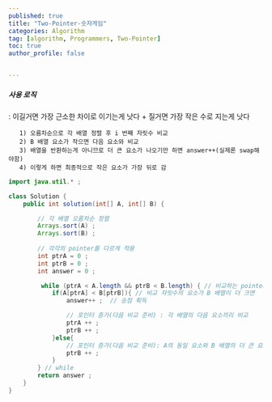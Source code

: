 ```yaml
---
published: true
title: "Two-Pointer-숫자게임" 
categories: Algorithm 
tag: [algorithm, Programmers, Two-Pointer] 
toc: true
author_profile: false 


---
```


##### 사용 로직 

  : 이길거면 가장 근소한 차이로 이기는게 낫다 + 질거면 가장 작은 수로 지는게 낫다

       1) 오름차순으로 각 배열 정렬 후 i 번째 자릿수 비교 
       2) B 배열 요소가 작으면 다음 요소와 비교 
       3) 배열을 반환하는게 아니므로 더 큰 요소가 나오기만 하면 answer++(실제론 swap해야함)
       4) 이렇게 하면 최종적으로 작은 요소가 가장 뒤로 감 



```java
import java.util.* ; 

class Solution {
    public int solution(int[] A, int[] B) {

        // 각 배열 오름차순 정렬
        Arrays.sort(A) ; 
        Arrays.sort(B) ; 
              
        // 각각의 pointer를 다르게 적용 
        int ptrA = 0 ; 
        int ptrB = 0 ; 
        int answer = 0 ;  

         while (ptrA < A.length && ptrB < B.length) { // 비교하는 pointer가 배열 밖으로 나가지 않을때  
            if(A[ptrA] < B[ptrB]){ // 비교 자릿수의 요소가 B 배열이 더 크면
                answer++ ;  // 승점 획득 

                // 포인터 증가(다음 비교 준비) : 각 배열의 다음 요소끼리 비교 
                ptrA ++ ; 
                ptrB ++ ; 
            }else{
                // 포인터 증가(다음 비교 준비): A의 동일 요소와 B 배열의 더 큰 요소와 비교
                ptrB ++ ; 
            }
        } // while 
        return answer ; 
    }
}
```




